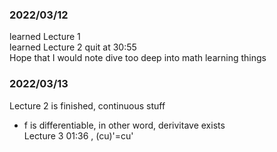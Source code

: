 ### 2022/03/12 <br>
learned Lecture 1 <br>
learned Lecture 2 quit at 30:55 <br>
Hope that I would note dive too deep into math learning things
### 2022/03/13 <br>
Lecture 2 is finished, continuous stuff
* f is differentiable, in other word, derivitave exists <br>
Lecture 3 01:36 , (cu)'=cu'

